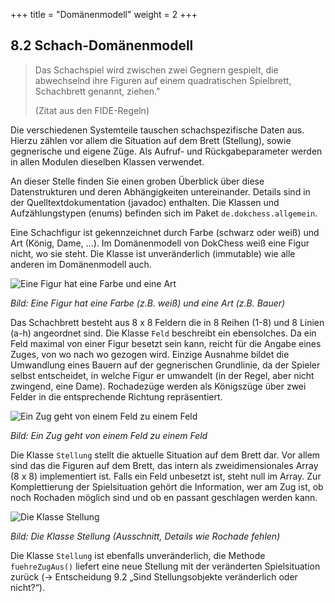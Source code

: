 +++
title = "Domänenmodell"
weight = 2
+++

## 8.2 Schach-Domänenmodell

> Das Schachspiel wird zwischen zwei Gegnern gespielt, die abwechselnd ihre Figuren auf einem quadratischen Spielbrett, Schachbrett genannt, ziehen."
>
> (Zitat aus den FIDE-Regeln)

Die verschiedenen Systemteile tauschen schachspezifische Daten aus. Hierzu zählen vor allem die Situation auf dem Brett (Stellung), sowie gegnerische und eigene Züge. Als Aufruf- und Rückgabeparameter werden in allen Modulen dieselben Klassen verwendet.

An dieser Stelle finden Sie einen groben Überblick über diese Datenstrukturen und deren Abhängigkeiten untereinander. Details sind in der Quelltextdokumentation (javadoc) enthalten. Die Klassen und Aufzählungstypen (enums) befinden sich im Paket `de.dokchess.allgemein`.

Eine Schachfigur ist gekennzeichnet durch Farbe (schwarz oder weiß) und Art (König, Dame, ...). Im Domänenmodell von DokChess weiß eine Figur nicht, wo sie steht. Die Klasse ist unveränderlich (immutable) wie alle anderen im Domänenmodell auch.

![Eine Figur hat eine Farbe und eine Art](/images/Abb09_18_Figur.png "Eine Figur hat eine Farbe \(z.B. weiß\) und eine Art \(z.B. Bauer\)")

*Bild: Eine Figur hat eine Farbe (z.B. weiß) und eine Art (z.B. Bauer)*

Das Schachbrett besteht aus 8 x 8 Feldern die in 8 Reihen (1-8) und 8 Linien (a-h) angeordnet sind. Die Klasse `Feld` beschreibt ein ebensolches. Da ein Feld maximal von einer Figur besetzt sein kann, reicht für die Angabe eines Zuges, von wo nach wo gezogen wird. Einzige Ausnahme bildet die Umwandlung eines Bauern auf der gegnerischen Grundlinie, da der Spieler selbst entscheidet, in welche Figur er umwandelt (in der Regel, aber nicht zwingend, eine Dame). Rochadezüge werden als Königszüge über zwei Felder in die entsprechende Richtung repräsentiert.

![Ein Zug geht von einem Feld zu einem Feld](/images/Abb09_19_Zug.png "Ein Zug geht von einem Feld zu einem Feld")

*Bild: Ein Zug geht von einem Feld zu einem Feld*

Die Klasse `Stellung` stellt die aktuelle Situation auf dem Brett dar. Vor allem sind das die Figuren auf dem Brett, das intern als zweidimensionales Array (8 x 8) implementiert ist. Falls ein Feld unbesetzt ist, steht null im Array. Zur Komplettierung der Spielsituation gehört die Information, wer am Zug ist, ob noch Rochaden möglich sind und ob en passant geschlagen werden kann.

![Die Klasse Stellung](/images/Abb09_20_Stellung.png "Die Klasse Stellung \(Ausschnitt, Details wie Rochade fehlen\)")

*Bild: Die Klasse Stellung (Ausschnitt, Details wie Rochade fehlen)*

Die Klasse `Stellung` ist ebenfalls unveränderlich, die Methode `fuehreZugAus()` liefert eine neue Stellung mit der veränderten Spielsituation zurück (→ Entscheidung 9.2 „Sind Stellungsobjekte veränderlich oder nicht?“).
